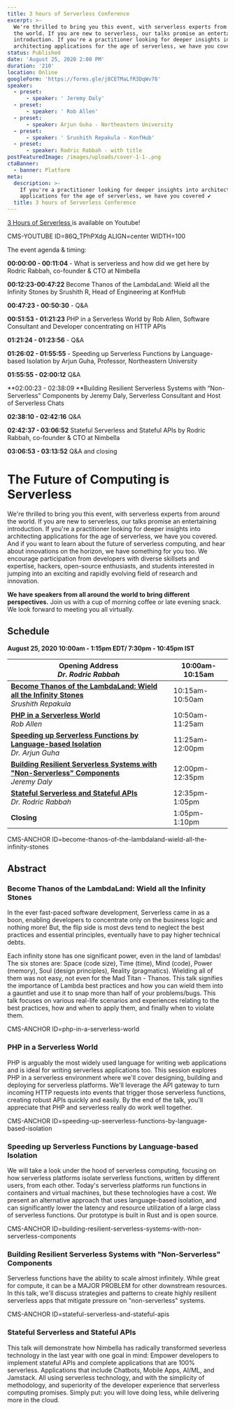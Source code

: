 ```yaml
---
title: 3 hours of Serverless Conference
excerpt: >-
  We're thrilled to bring you this event, with serverless experts from around
  the world. If you are new to serverless, our talks promise an entertaining
  introduction. If you're a practitioner looking for deeper insights into
  architecting applications for the age of serverless, we have you covered.
status: Published
date: 'August 25, 2020 2:00 PM'
duration: '210'
location: Online
googleForm: 'https://forms.gle/j8CETMaLfR3DqWv78'
speaker:
  - preset:
      - speaker: ' Jeremy Daly'
  - preset:
      - speaker: ' Rob Allen'
  - preset:
      - speaker: Arjun Guha - Northeastern University
  - preset:
      - speaker: ' Srushith Repakula - KonfHub'
  - preset:
      - speaker: Rodric Rabbah - with title
postFeaturedImage: /images/uploads/cover-1-1-.png
ctaBanner:
  - banner: Platform
meta:
  description: >-
    If you're a practitioner looking for deeper insights into architecting
    applications for the age of serverless, we have you covered ✔
  title: 3 hours of Serverless Conference
---
```

[3 Hours of Serverless ](https://www.youtube.com/watch?v=86Q_TPhPXdg)is available on Youtube! 

CMS-YOUTUBE ID=86Q_TPhPXdg ALIGN=center WIDTH=100

The event agenda & timing:

**00:00:00 - 00:11:04** - What is serverless and how did we get here by Rodric Rabbah, co-founder & CTO at Nimbella

**00:12:23-00:47:22**  Become Thanos of the LambdaLand: Wield all the Infinity Stones by Srushith R, Head of Engineering at KonfHub

**00:47:23 - 00:50:30** - Q&A

**00:51:53 - 01:21:23** PHP in a Serverless World by Rob Allen, Software Consultant and Developer concentrating on HTTP APIs

**01:21:24 - 01:23:56** - Q&A

**01:26:02 - 01:55:55** -  Speeding up Serverless Functions by Language-based Isolation by Arjun Guha, Professor, Northeastern University

**01:55:55 - 02:00:12** Q&A

**02:00:23 - 02:38:09 **Building Resilient Serverless Systems with “Non-Serverless” Components by Jeremy Daly, Serverless Consultant and Host of Serverless Chats

**02:38:10 - 02:42:16** Q&A

**02:42:37 - 03:06:52** Stateful Serverless and Stateful APIs by Rodric Rabbah, co-founder & CTO at Nimbella

**03:06:53 - 03:13:52** Q&A and closing

# The Future of Computing is Serverless

We're thrilled to bring you this event, with serverless experts from around the world. If you are new to serverless, our talks promise an entertaining introduction. If you're a practitioner looking for deeper insights into architecting applications for the age of serverless, we have you covered. And if you want to learn about the future of serverless computing, and hear about innovations on the horizon, we have something for you too. We encourage participation from developers with diverse skillsets and expertise, hackers, open-source enthusiasts, and students interested in jumping into an exciting and rapidly evolving field of research and innovation.

**We have speakers from all around the world to bring different perspectives.** Join us with a cup of morning coffee or late evening snack. We look forward to meeting you all virtually.

## Schedule

**August 25, 2020 10:00am - 1:15pm EDT/ 7:30pm - 10:45pm IST**

| **Opening Address**<br>_Dr. Rodric Rabbah_                                                                                                                           | 10:00am-10:15am |
| -------------------------------------------------------------------------------------------------------------------------------------------------------------------- | --------------- |
| [**Become Thanos of the LambdaLand: Wield all the Infinity Stones**](#become-thanos-of-the-lambdaland-wield-all-the-infinity-stones)<br>_Srushith Repakula_          | 10:15am-10:50am |
| [**PHP in a Serverless World**](#php-in-a-serverless-world)<br>_Rob Allen_                                                                                           | 10:50am-11:25am |
| [**Speeding up Serverless Functions by Language-based Isolation**](#speeding-up-seerverless-functions-by-language-based-isolation)<br>_Dr. Arjun Guha_               | 11:25am-12:00pm |
| [**Building Resilient Serverless Systems with "Non-Serverless" Components**](#building-resilient-serverless-systems-with-non-serverless-components)<br>_Jeremy Daly_ | 12:00pm-12:35pm |
| [**Stateful Serverless and Stateful APIs**](#stateful-serverless-and-stateful-apis)<br>_Dr. Rodric Rabbah_                                                           | 12:35pm-1:05pm  |
| **Closing**                                                                                                                                                          | 1:05pm-1:10pm   |

CMS-ANCHOR ID=become-thanos-of-the-lambdaland-wield-all-the-infinity-stones

## Abstract

### Become Thanos of the LambdaLand: Wield all the Infinity Stones

In the ever fast-paced software development, Serverless came in as a boon, enabling developers to concentrate only on the business logic and nothing more! But, the flip side is most devs tend to neglect the best practices and essential principles, eventually have to pay higher technical debts. 

Each infinity stone has one significant power, even in the land of lambdas! The six stones are: Space (code size), Time (time), Mind (code), Power (memory), Soul (design principles), Reality (pragmatics). Wielding all of them was not easy, not even for the Mad Titan - Thanos. This talk signifies the importance of Lambda best practices and how you can wield them into a gauntlet and use it to snap more than half of your problems/bugs. This talk focuses on various real-life scenarios and experiences relating to the best practices, how and when to apply them, and finally when to violate them.

CMS-ANCHOR ID=php-in-a-serverless-world

### PHP in a Serverless World

PHP is arguably the most widely used language for writing web applications and is ideal for writing serverless applications too. This session explores PHP in a serverless environment where we'll cover designing, building and deploying for serverless platforms. We'll leverage the API gateway to turn incoming HTTP requests into events that trigger those serverless functions, creating robust APIs quickly and easily. By the end of the talk, you'll appreciate that PHP and serverless really do work well together.

CMS-ANCHOR ID=speeding-up-seerverless-functions-by-language-based-isolation

### Speeding up Serverless Functions by Language-based Isolation

We will take a look under the hood of serverless computing, focusing on how serverless platforms isolate serverless functions, written by different users, from each other. Today's serverless platforms run functions in containers and virtual machines, but these technologies have a cost. We present an alternative approach that uses language-based isolation, and can significantly lower the latency and resource utilization of a large class of serverless functions. Our prototype is built in Rust and is open source.

CMS-ANCHOR ID=building-resilient-serverless-systems-with-non-serverless-components

### Building Resilient Serverless Systems with "Non-Serverless" Components

Serverless functions have the ability to scale almost infinitely. While great for compute, it can be a MAJOR PROBLEM for other downstream resources. In this talk, we'll discuss strategies and patterns to create highly resilient serverless apps that mitigate pressure on "non-serverless" systems.

CMS-ANCHOR ID=stateful-serverless-and-stateful-apis

### Stateful Serverless and Stateful APIs

This talk will demonstrate how Nimbella  has radically transformed severless technology in the last year with one goal in mind: Empower developers to implement stateful APIs and complete applications that are 100% serverless. Applications that include Chatbots, Mobile Apps, AI/ML, and Jamstack. All using serverless technology, and with the simplicity of methodology, and superiority of the developer experience that serverless computing promises. Simply put: you will love doing less, while delivering more in the cloud.

